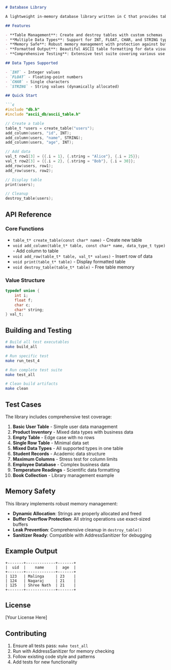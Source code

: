 ```markdown
# Database Library

A lightweight in-memory database library written in C that provides table creation, data manipulation, and formatted ASCII table output capabilities.

## Features

- **Table Management**: Create and destroy tables with custom schemas
- **Multiple Data Types**: Support for INT, FLOAT, CHAR, and STRING types
- **Memory Safe**: Robust memory management with protection against buffer overflows
- **Formatted Output**: Beautiful ASCII table formatting for data visualization
- **Comprehensive Testing**: Extensive test suite covering various use cases

## Data Types Supported

- `INT` - Integer values
- `FLOAT` - Floating-point numbers  
- `CHAR` - Single characters
- `STRING` - String values (dynamically allocated)

## Quick Start

```c
#include "db.h"
#include "ascii_db/ascii_table.h"

// Create a table
table_t *users = create_table("users");
add_column(users, "id", INT);
add_column(users, "name", STRING);
add_column(users, "age", INT);

// Add data
val_t row1[3] = {{.i = 1}, {.string = "Alice"}, {.i = 25}};
val_t row2[3] = {{.i = 2}, {.string = "Bob"}, {.i = 30}};
add_row(users, row1);
add_row(users, row2);

// Display table
print(users);

// Cleanup
destroy_table(users);
```

## API Reference

### Core Functions

- `table_t* create_table(const char* name)` - Create new table
- `void add_column(table_t* table, const char* name, data_type_t type)` - Add column to table
- `void add_row(table_t* table, val_t* values)` - Insert row of data
- `void print(table_t* table)` - Display formatted table
- `void destroy_table(table_t* table)` - Free table memory

### Value Structure

```c
typedef union {
    int i;
    float f;
    char c;
    char* string;
} val_t;
```

## Building and Testing

```bash
# Build all test executables
make build_all

# Run specific test
make run_test_4

# Run complete test suite
make test_all

# Clean build artifacts
make clean
```

## Test Cases

The library includes comprehensive test coverage:

1. **Basic User Table** - Simple user data management
2. **Product Inventory** - Mixed data types with business data
3. **Empty Table** - Edge case with no rows
4. **Single Row Table** - Minimal data set
5. **Mixed Data Types** - All supported types in one table
6. **Student Records** - Academic data structure
7. **Maximum Columns** - Stress test for column limits
8. **Employee Database** - Complex business data
9. **Temperature Readings** - Scientific data formatting
10. **Book Collection** - Library management example

## Memory Safety

This library implements robust memory management:

- **Dynamic Allocation**: Strings are properly allocated and freed
- **Buffer Overflow Protection**: All string operations use exact-sized buffers
- **Leak Prevention**: Comprehensive cleanup in `destroy_table()`
- **Sanitizer Ready**: Compatible with AddressSanitizer for debugging

## Example Output

```
+-------+-------------+-------+
|  uid  |    name     |  age  |
+-------+-------------+-------+
| 123   | Malinga     | 23    |
| 124   | Nagaraj     | 21    |
| 125   | Shree Nath  | 21    |
+-------+-------------+-------+
```

## License

[Your License Here]

## Contributing

1. Ensure all tests pass: `make test_all`
2. Run with AddressSanitizer for memory checking
3. Follow existing code style and patterns
4. Add tests for new functionality
```
